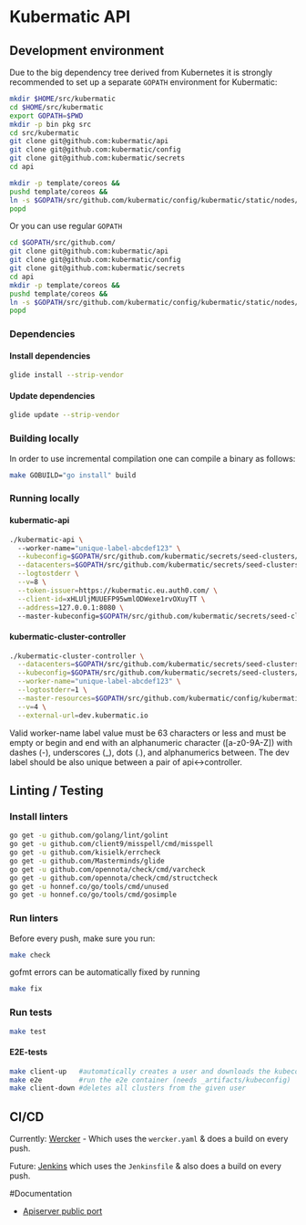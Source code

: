 # Kubermatic API

## Development environment

Due to the big dependency tree derived from Kubernetes it is strongly recommended to set up a separate `GOPATH` environment for Kubermatic:

```bash
mkdir $HOME/src/kubermatic
cd $HOME/src/kubermatic
export GOPATH=$PWD
mkdir -p bin pkg src
cd src/kubermatic
git clone git@github.com:kubermatic/api
git clone git@github.com:kubermatic/config
git clone git@github.com:kubermatic/secrets
cd api

mkdir -p template/coreos &&
pushd template/coreos &&
ln -s $GOPATH/src/github.com/kubermatic/config/kubermatic/static/nodes/coreos/cloud-init.yaml cloud-init.yaml &&
popd
```

Or you can use regular `GOPATH`

```bash
cd $GOPATH/src/github.com/
git clone git@github.com:kubermatic/api
git clone git@github.com:kubermatic/config
git clone git@github.com:kubermatic/secrets
cd api
mkdir -p template/coreos &&
pushd template/coreos &&
ln -s $GOPATH/src/github.com/kubermatic/config/kubermatic/static/nodes/coreos/cloud-init.yaml cloud-init.yaml &&
popd
```

### Dependencies

#### Install dependencies

```bash
glide install --strip-vendor
```

#### Update dependencies

```bash
glide update --strip-vendor
```

### Building locally

In order to use incremental compilation one can compile a binary as follows:
```bash
make GOBUILD="go install" build
```

### Running locally
#### kubermatic-api

```bash
./kubermatic-api \                                                                          
  --worker-name="unique-label-abcdef123" \
  --kubeconfig=$GOPATH/src/github.com/kubermatic/secrets/seed-clusters/dev.kubermatic.io/kubeconfig \
  --datacenters=$GOPATH/src/github.com/kubermatic/secrets/seed-clusters/dev.kubermatic.io/datacenters.yaml \
  --logtostderr \
  --v=8 \
  --token-issuer=https://kubermatic.eu.auth0.com/ \
  --client-id=xHLUljMUUEFP95wmlODWexe1rvOXuyTT \
  --address=127.0.0.1:8080 \                 
  --master-kubeconfig=$GOPATH/src/github.com/kubermatic/secrets/seed-clusters/dev.kubermatic.io/kubeconfig
```

#### kubermatic-cluster-controller
```bash
./kubermatic-cluster-controller \
  --datacenters=$GOPATH/src/github.com/kubermatic/secrets/seed-clusters/dev.kubermatic.io/datacenters.yaml \
  --kubeconfig=$GOPATH/src/github.com/kubermatic/secrets/seed-clusters/dev.kubermatic.io/kubeconfig \
  --worker-name="unique-label-abcdef123" \
  --logtostderr=1 \
  --master-resources=$GOPATH/src/github.com/kubermatic/config/kubermatic/static/master \
  --v=4 \
  --external-url=dev.kubermatic.io
```

Valid worker-name label value must be 63 characters or less and must be empty or begin and end with an alphanumeric character ([a-z0-9A-Z]) with dashes (-), underscores (_), dots (.), and alphanumerics between.
The dev label should be also unique between a pair of api<->controller.

## Linting / Testing
### Install linters
```bash
go get -u github.com/golang/lint/golint
go get -u github.com/client9/misspell/cmd/misspell
go get -u github.com/kisielk/errcheck
go get -u github.com/Masterminds/glide
go get -u github.com/opennota/check/cmd/varcheck
go get -u github.com/opennota/check/cmd/structcheck
go get -u honnef.co/go/tools/cmd/unused
go get -u honnef.co/go/tools/cmd/gosimple
```
### Run linters
Before every push, make sure you run:
```bash
make check
```

gofmt errors can be automatically fixed by running
```bash
make fix
```

### Run tests
```bash
make test
```
#### E2E-tests
```bash
make client-up   #automatically creates a user and downloads the kubeconfig into _artifacts
make e2e         #run the e2e container (needs _artifacts/kubeconfig)
make client-down #deletes all clusters from the given user
```

## CI/CD
Currently: [Wercker](https://app.wercker.com/Kubermatic/api) - Which uses the `wercker.yaml` & does a build on every push. 

Future: [Jenkins](https://jenkins.loodse.com) which uses the `Jenkinsfile` & also does a build on every push.


#Documentation

- [Apiserver public port](docs/apiserver-port-range.md)

